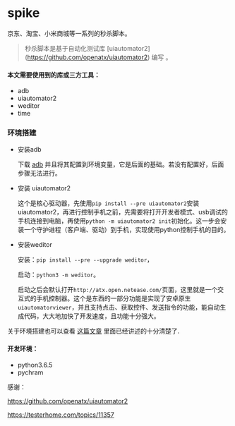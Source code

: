 # spike
京东、淘宝、小米商城等一系列的秒杀脚本。

>秒杀脚本是基于自动化测试库 [uiautomator2] (https://github.com/openatx/uiautomator2) 编写
。

#### 本文需要使用到的库或三方工具：

+ adb
+ uiautomator2
+ weditor
+ time

### 环境搭建

+ 安装adb

	下载 [adb](https://developer.android.com/studio/releases/platform-tools.html) 并且将其配置到环境变量，它是后面的基础。若没有配置好，后面步骤无法进行。

+ 安装 uiautomator2 

	这个是核心驱动器，先使用`pip install --pre uiautomator2`安装uiautomator2，再进行控制手机之前，先需要将打开开发者模式、usb调试的手机连接到电脑，再使用`python -m uiautomator2 init`初始化。这一步会安装一个守护进程（客户端、驱动）到手机，实现使用python控制手机的目的。

+ 安装weditor

	安装：`pip install --pre --upgrade weditor`，

	启动：`python3 -m weditor`。

	启动之后会默认打开`http://atx.open.netease.com/`页面，这里就是一个交互式的手机控制器。这个是东西的一部分功能是实现了安卓原生`uiautomatorviewer`，并且支持点击、获取控件、发送指令的功能，能自动生成代码，大大地加快了开发速度，且功能十分强大。
	

关于环境搭建也可以查看 [这篇文章](https://testerhome.com/topics/11357) 里面已经讲述的十分清楚了.

#### 开发环境：

+ python3.6.5
+ pychram


感谢：

https://github.com/openatx/uiautomator2

https://testerhome.com/topics/11357
